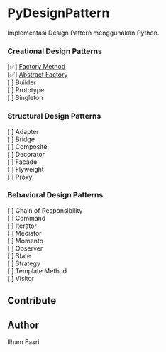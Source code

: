 # PyDesignPattern
Implementasi Design Pattern menggunakan Python.

### Creational Design Patterns
[✅] [Factory Method](01_factory_method) </br>
[✅] [Abstract Factory](02_abstract_factory) </br>
[ ] Builder </br>
[ ] Prototype </br>
[ ] Singleton </br>


### Structural Design Patterns
[ ] Adapter </br>
[ ] Bridge </br>
[ ] Composite </br>
[ ] Decorator </br>
[ ] Facade </br>
[ ] Flyweight </br>
[ ] Proxy </br>

### Behavioral Design Patterns
[ ] Chain of Responsibility </br>
[ ] Command </br>
[ ] Iterator </br>
[ ] Mediator </br>
[ ] Momento </br>
[ ] Observer </br>
[ ] State </br>
[ ] Strategy </br>
[ ] Template Method </br>
[ ] Visitor </br>



## Contribute


## Author
Ilham Fazri
